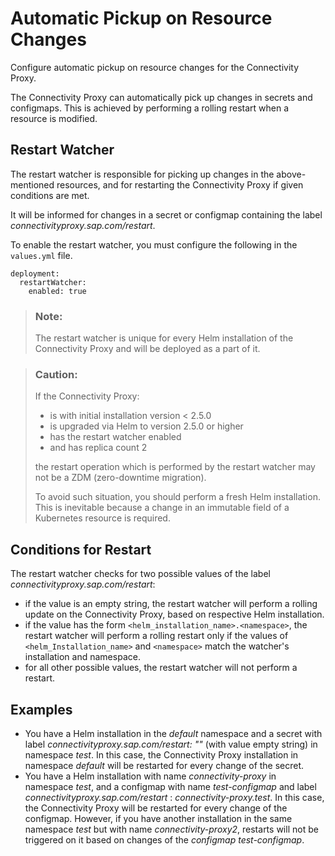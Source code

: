 <!-- loio78ddb8fba2a94ff98f7152359b8e4875 -->

# Automatic Pickup on Resource Changes

Configure automatic pickup on resource changes for the Connectivity Proxy.

The Connectivity Proxy can automatically pick up changes in secrets and configmaps. This is achieved by performing a rolling restart when a resource is modified.



<a name="loio78ddb8fba2a94ff98f7152359b8e4875__section_p3g_rzt_ysb"/>

## Restart Watcher

The restart watcher is responsible for picking up changes in the above-mentioned resources, and for restarting the Connectivity Proxy if given conditions are met.

It will be informed for changes in a secret or configmap containing the label *connectivityproxy.sap.com/restart*.

To enable the restart watcher, you must configure the following in the `values.yml` file.

```
deployment:
  restartWatcher:
    enabled: true
```

> ### Note:  
> The restart watcher is unique for every Helm installation of the Connectivity Proxy and will be deployed as a part of it.

> ### Caution:  
> If the Connectivity Proxy:
> 
> -   is with initial installation version < 2.5.0
> -   is upgraded via Helm to version 2.5.0 or higher
> -   has the restart watcher enabled
> -   and has replica count 2
> 
> the restart operation which is performed by the restart watcher may not be a ZDM \(zero-downtime migration\).
> 
> To avoid such situation, you should perform a fresh Helm installation. This is inevitable because a change in an immutable field of a Kubernetes resource is required.



<a name="loio78ddb8fba2a94ff98f7152359b8e4875__section_j55_vzt_ysb"/>

## Conditions for Restart

Тhe restart watcher checks for two possible values of the label *connectivityproxy.sap.com/restart*:

-   if the value is an empty string, the restart watcher will perform a rolling update on the Connectivity Proxy, based on respective Helm installation.
-   if the value has the form `<helm_installation_name>.<namespace>`, the restart watcher will perform a rolling restart only if the values of `<helm_Installation_name>` and `<namespace>` match the watcher's installation and namespace.
-   for all other possible values, the restart watcher will not perform a restart.



<a name="loio78ddb8fba2a94ff98f7152359b8e4875__section_wgv_xzt_ysb"/>

## Examples

-   You have a Helm installation in the *default* namespace and a secret with label *connectivityproxy.sap.com/restart: ""* \(with value empty string\) in namespace *test*. In this case, the Connectivity Proxy installation in namespace *default* will be restarted for every change of the secret.
-   You have a Helm installation with name *connectivity-proxy* in namespace *test*, and a configmap with name *test-configmap* and label *connectivityproxy.sap.com/restart* : *connectivity-proxy.test*. In this case, the Connectivity Proxy will be restarted for every change of the configmap. However, if you have another installation in the same namespace *test* but with name *connectivity-proxy2*, restarts will not be triggered on it based on changes of the *configmap test-configmap*.

